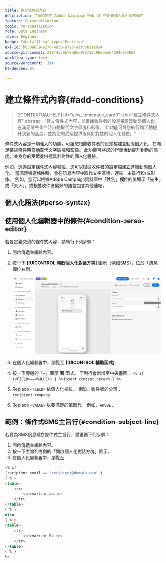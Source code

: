 ```yaml
---
title: 建立條件式內容
description: 了解如何在 Adobe Campaign Web UI 中定義個人化內容的條件
feature: Personalization
topic: Personalization
role: Data Engineer
level: Beginner
badge: label="Alpha" type="Positive"
exl-id: b650a859-e27d-4a36-a725-a1f5bb31e014
source-git-commit: 218f433eb72a0ed928732c96ebee64294daee852
workflow-type: tm+mt
source-wordcount: '314'
ht-degree: 8%

---
```


# 建立條件式內容{#add-conditions}

>[!CONTEXTUALHELP]
>id="acw_homepage_card3"
>title="建立條件式內容"
>abstract="建立條件式內容，以根據收件者的設定檔定義動態個人化，在滿足某些條件時自動取代文字區塊和影像。 此功能可將您的行銷活動提升到新的高度，並為您的受眾提供極具針對性的個人化體驗。"

條件式內容是一項強大的功能，可讓您根據收件者的設定檔建立動態個人化，在滿足某些條件時自動取代文字區塊和影像。 此功能可將您的行銷活動提升到新的高度，並為您的受眾提供極具針對性的個人化體驗。

例如，透過設定條件式內容欄位，您可以根據收件者的設定檔建立進階動態個人化。 當滿足特定條件時，會在訊息內容中取代文字區塊、連結、主旨行和/或影像。 例如，您可以根據Adobe Campaign資料庫中「性別」欄位的值顯示「先生」或「夫人」，或根據收件者偏好的語言包含其他連結。

## 個人化語法{#perso-syntax}

## 使用個人化編輯器中的條件{#condition-perso-editor}

若要定義交貨的條件式內容，請執行下列步驟：

1. 開啟傳遞並編輯內容。
1. 按一下 **[!UICONTROL 開啟個人化對話方塊]** 圖示（例如SMS），位於「訊息」欄位右側。

   ![](assets/open-perso-editor-sms.png)

1. 在個人化編輯器中，瀏覽至 **[!UICONTROL 輔助函式]**.
1. 按一下旁邊的「+」圖示 **若** 函式。 下列行會新增至中央畫面：
   `<% if (<FIELD>==<VALUE>) { %>Insert content here<% } %>`
1. Replace `<FIELD>` 依個人化欄位。 例如，收件者的公司： `recipient.company`.
1. Replace `<VALUE>` 以要滿足的值取代。 例如，`ADOBE` 。

## 範例：條件式SMS主旨行{#condition-subject-line}

若要為SMS訊息建立條件式主旨行，請遵循下列步驟：

1. 開啟傳遞並編輯內容。
1. 按一下主旨列右側的「開啟個人化對話方塊」圖示。
1. 在個人化編輯器中，瀏覽至


```sql
<% if 
(recipient.email == 'recipient@domain.com' ) 
{ % >
<table>
    <tr>
        <td>variant A</td>
    </tr>
</table>
< % } 
else 
{ % >
<table>
    <tr>
        <td>variant B< td>
    </tr>
</table>
< % } 
%>
```

